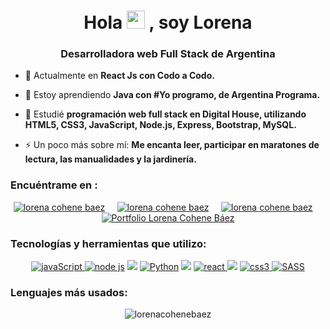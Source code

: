 <h1 align="center">Hola <img src="https://github.com/TheDudeThatCode/TheDudeThatCode/blob/master/Assets/Hi.gif" width="29px"> , soy Lorena</h1>


<h3 align="center">Desarrolladora web Full Stack de Argentina</h3>

- 📌  Actualmente  en **React Js con Codo a Codo.**

- 🌱 Estoy aprendiendo **Java con #Yo programo, de Argentina Programa.**

- 🚀 Estudié **programación web full stack en Digital House, utilizando HTML5, CSS3, JavaScript, Node.js, Express, Bootstrap, MySQL.**

- ⚡ Un poco más sobre mí: **Me encanta leer, participar en maratones de lectura, las manualidades y la jardinería.**

<h3 align="left">Encuéntrame en :</h3>
<p align="left">
  <p align="center">
  <a target="_blank" href="https://www.linkedin.com/in/lorenacohenebaez/"><img src="https://img.shields.io/badge/linkedin-%230077B5.svg?&style=for-the-badge&logo=linkedin&logoColor=white" alt="lorena cohene baez" /></a>&nbsp;&nbsp;&nbsp;&nbsp;
  <a href="mailto:loreley.cb15@gmail.com"><img src="https://img.shields.io/badge/gmail-%23D14836.svg?&style=for-the-badge&logo=gmail&logoColor=white" alt="lorena cohene baez" /></a>&nbsp;&nbsp;&nbsp;&nbsp;
    <a href="https://github.com/LorenaCoheneBaez"><img src="https://img.shields.io/badge/GitHub-%23181717?style=for-the-badge&logo=GitHub&logoColor=white" alt="lorena cohene baez" /></a>&nbsp;&nbsp;&nbsp;&nbsp;
    <a target="_blank" href="https://lorenacohenebaez-portfolio.netlify.app/" align="left"><img src="https://img.shields.io/badge/-MI PORTFOLIO-orange?style=for-the-badge" alt="Portfolio Lorena Cohene Báez"/></a>
</p>
</p>
    

<h3 align="left">Tecnologías y herramientas que utilizo:</h3>

<p align="center"> 
<!–– JAVASCRIPT ––>
<a href=https://developer.mozilla.org/en-US/docs/Web/JavaScript" target="_blank" data-bs-toggle="tooltip" title="JavaScript"> <img src="https://img.shields.io/badge/JavaScript-323330?style=for-the-badge&logo=javascript&logoColor=F7DF1E" alt="javaScript"/> </a>
<!–– NODE JS ––>
<a href="https://img.shields.io/badge/Node.js-339933?style=for-the-badge&logo=nodedotjs&logoColor=white" target="_blank" data-bs-toggle="tooltip" title="node js"> <img src="https://img.shields.io/badge/Node.js-339933?style=for-the-badge&logo=nodedotjs&logoColor=white" alt="node js"/></a>
<!-- EXPRESS -->
<a href="https://developer.mozilla.org/es/docs/Learn/Server-side/Express_Nodejs/Introduction" alt="Express Js" data-bs-toggle="tooltip" title="EXPRESS" ><img src= "https://img.shields.io/badge/Express.js-000000?style=for-the-badge&logo=express&logoColor=white" /></a>
 <!–– PYTHON ––>
  <a href="https://www.python.org/" target="_blank" data-bs-toggle="tooltip" title="Python"> <img src="https://img.shields.io/badge/Python-FFD43B?style=for-the-badge&logo=python&logoColor=blue" alt="Python"/></a>
<!-- MYSQL -->
<a href="https://www.mysql.com/" alt="MYSQL" data-bs-toggle="tooltip" title="MYSQL" ><img src= "https://img.shields.io/badge/MySQL-005C84?style=for-the-badge&logo=mysql&logoColor=white" /></a>
<!–– REACT ––>
  <a href="https://reactjs.org/" target="_blank" data-bs-toggle="tooltip" title="ReactJS"> <img src="https://img.shields.io/badge/React-20232A?style=for-the-badge&logo=react&logoColor=61DAFB" alt="react"/> </a>
<!-- HTML -->
<a href="https://developer.mozilla.org/es/docs/Web/HTML" alt="HTML5" data-bs-toggle="tooltip" title="HTML" ><img src= "https://img.shields.io/badge/HTML5-E34F26?style=for-the-badge&logo=html5&logoColor=white" /></a>
<!–– CSS ––>
<a href="https://www.w3schools.com/css/" target="_blank" data-bs-toggle="tooltip" title="CSS3"> <img src="https://img.shields.io/badge/CSS3-1572B6?style=for-the-badge&logo=css3&logoColor=white" alt="css3"/> </a>
<!–– SASS ––>
<a href="https://sass-lang.com" target="_blank" data-bs-toggle="tooltip" title="SASS"> <img src="https://img.shields.io/badge/Sass-CC6699?style=for-the-badge&logo=sass&logoColor=white" alt="SASS"/></a>
  </p>


<h3 align="left">Lenguajes más usados:</h3>
<p align="center"> <img align="center" src="https://github-readme-stats.vercel.app/api/top-langs?username=lorenacohenebaez&show_icons=true&locale=en&layout=compact&theme=tokyonight" alt="lorenacohenebaez" /></p>

